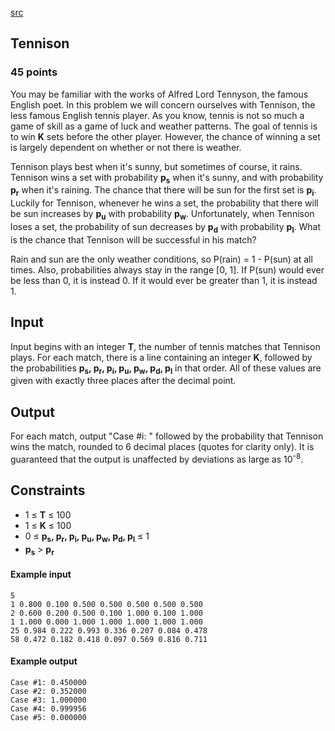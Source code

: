 [src](https://www.facebook.com/hackercup/problems.php?pid=373965339404375&round=598486203541358)

## Tennison

### 45 points 

You may be familiar with the works of Alfred Lord Tennyson, the famous English
poet. In this problem we will concern ourselves with Tennison, the less famous
English tennis player. As you know, tennis is not so much a game of skill as a
game of luck and weather patterns. The goal of tennis is to win **K** sets
before the other player. However, the chance of winning a set is largely
dependent on whether or not there is weather.

Tennison plays best when it's sunny, but sometimes of course, it rains.
Tennison wins a set with probability **p<sub>s</sub>** when it's sunny, and
with probability **p<sub>r</sub>** when it's raining. The chance that there
will be sun for the first set is **p<sub>i</sub>**. Luckily for Tennison,
whenever he wins a set, the probability that there will be sun increases by
**p<sub>u</sub>** with probability **p<sub>w</sub>**. Unfortunately, when
Tennison loses a set, the probability of sun decreases by **p<sub>d</sub>**
with probability **p<sub>l</sub>**. What is the chance that Tennison will be
successful in his match?

Rain and sun are the only weather conditions, so P(rain) = 1 - P(sun) at all
times. Also, probabilities always stay in the range [0, 1]. If P(sun) would
ever be less than 0, it is instead 0. If it would ever be greater than 1, it
is instead 1.

## Input

Input begins with an integer **T**, the number of tennis matches that Tennison
plays. For each match, there is a line containing an integer **K**, followed
by the probabilities **p<sub>s</sub>, p<sub>r</sub>, p<sub>i</sub>,
p<sub>u</sub>, p<sub>w</sub>, p<sub>d</sub>, p<sub>l</sub>** in that order.
All of these values are given with exactly three places after the decimal
point.

## Output

For each match, output "Case #i: " followed by the probability that Tennison
wins the match, rounded to 6 decimal places (quotes for clarity only). It is
guaranteed that the output is unaffected by deviations as large as
10<sup>-8</sup>.

## Constraints

  * 1 ≤ **T** ≤ 100
  * 1 ≤ **K** ≤ 100
  * 0 ≤ **p<sub>s</sub>, p<sub>r</sub>, p<sub>i</sub>, p<sub>u</sub>, p<sub>w</sub>, p<sub>d</sub>, p<sub>l</sub>** ≤ 1
  * **p<sub>s</sub>** > **p<sub>r</sub>**

#### Example input

```
5
1 0.800 0.100 0.500 0.500 0.500 0.500 0.500
2 0.600 0.200 0.500 0.100 1.000 0.100 1.000
1 1.000 0.000 1.000 1.000 1.000 1.000 1.000
25 0.984 0.222 0.993 0.336 0.207 0.084 0.478
58 0.472 0.182 0.418 0.097 0.569 0.816 0.711

```

#### Example output

```
Case #1: 0.450000
Case #2: 0.352000
Case #3: 1.000000
Case #4: 0.999956
Case #5: 0.000000

```
